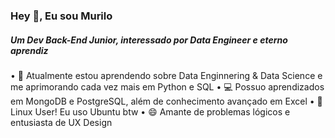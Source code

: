 ### Hey 👋, Eu sou Murilo 

##### Um Dev Back-End Junior, interessado por Data Engineer e eterno aprendiz

•  🌱 Atualmente estou aprendendo sobre Data Enginnering & Data Science e me aprimorando cada vez mais em Python e SQL
•  💻 Possuo aprendizados em MongoDB e PostgreSQL, além de conhecimento avançado em Excel
•  🐧 Linux User! Eu uso Ubuntu btw
•  😄 Amante de problemas lógicos e entusiasta de UX Design
